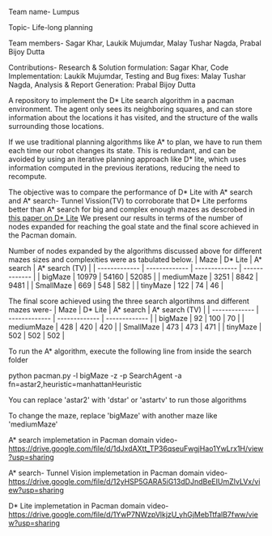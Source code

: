 Team name- Lumpus

Topic- Life-long planning

Team members-
Sagar Khar,
Laukik Mujumdar,
Malay Tushar Nagda,
Prabal Bijoy Dutta

Contributions-
Research & Solution formulation: Sagar Khar,
Code Implementation: Laukik Mujumdar,
Testing and Bug fixes: Malay Tushar Nagda,
Analysis & Report Generation: Prabal Bijoy Dutta


A repository to implement the D* Lite search algorithm in a pacman environment. The agent only sees its neighboring squares,
and can store information about the locations it has visited, and the structure of the walls surrounding those locations.

If we use traditional planning algorithms like A* to plan, we have to run them each time our robot changes its state. This is 
redundant, and can be avoided by using an iterative planning approach like D* lite, which uses information computed in the previous
iterations, reducing the need to recompute.

The objective was to compare the performance of D* Lite with A* search and A* search- Tunnel Vission(TV) to corroborate that D* Lite 
performs better than A* search for big and complex enough mazes as descrobed in [this paper on D* Lite](http://idm-lab.org/bib/abstracts/papers/aaai02b.pdf) 
We present our results in terms of the number of nodes expanded for reaching the goal state and the final score achieved in the Pacman domain. 

Number of nodes expanded by the algorithms discussed above for different mazes sizes and complexities were as tabulated below.
| Maze | D* Lite | A* search | A* search (TV) |
| ------------- | ------------- | ------------- | ------------- |
| bigMaze | 10979 | 54160 | 52085 |
| mediumMaze | 3251 | 8842 | 9481 |
| SmallMaze | 669 | 548 | 582 |
| tinyMaze | 122 | 74 | 46 |

The final score achieved using the three search algortihms and different mazes were-
| Maze | D* Lite | A* search | A* search (TV) |
| ------------- | ------------- | ------------- | ------------- |
| bigMaze | 92 | 100 | 70 |
| mediumMaze | 428 | 420 | 420 |
| SmallMaze | 473 | 473 | 471 |
| tinyMaze | 502 | 502 | 502 |

To run the A* algorithm, execute the following line from inside the search folder

python pacman.py -l bigMaze -z  -p SearchAgent -a fn=astar2,heuristic=manhattanHeuristic

You can replace 'astar2' with 'dstar' or 'astartv' to run those algorithms

To change the maze, replace 'bigMaze' with another maze like 'mediumMaze'

A* search implemetation in Pacman domain video- https://drive.google.com/file/d/1dJxdAXtt_TP36qseuFwgjHao1YwLrx1H/view?usp=sharing

A* search- Tunnel Vision implemetation in Pacman domain video- https://drive.google.com/file/d/12yHSP5GARA5iG13dDJndBeEIUmZIvLVx/view?usp=sharing

D* Lite implemetation in Pacman domain video- https://drive.google.com/file/d/1YwP7NWzpVlkjzU_yhGjMebTtfalB7fww/view?usp=sharing
